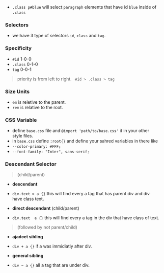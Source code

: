 - ```.class p#blue``` will select ``paragraph`` elements that have id ``blue`` inside of ``.class`` 

### Selectors
- we have 3 type of selectors `id`, ``class`` and ``tag``.

### Specificity
- `#id` 1-0-0
- `.class` 0-1-0
- `tag` 0-0-1
> priority is from left to right. `` #id > .class > tag``

### Size Units
- `em` is reletive to the parent.
- `rem` is relative to the root.


### CSS Variable

- define ``base.css`` file and `@import 'path/to/base.css'` it in your other style files.
- in `base.css` define ```:root{}``` and define your sahred variables in there like 
- ```--color-primary: #FFF;```
- ```--font-family: "Inter", sans-serif;```

### Descendant Selector
> (child/parent)
- __descendant__ 
- ``div.text > a {}`` this will find every a tag that has parent div and div have class text.

- __direct descendant__ (child/parent)
- ``div.text  a {}`` this will find every a tag in the div that have class of text.

> (followed by not parent/child)
- __ajadcet sibling__
- ``div + a {}`` if a was immidiatly after div.

- __general sibling__
- ``div ~ a {}`` all a tag that are under div.